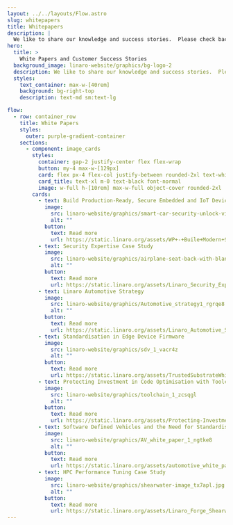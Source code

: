 ```yaml
---
layout: ../../layouts/Flow.astro
slug: whitepapers
title: Whitepapers
description: |
  We like to share our knowledge and success stories.  Please check back to the page regularly to read our latest insights on various industry trends and technologies.
hero:
  title: >
    White Papers and Customer Success Stories
  background_image: linaro-website/graphics/bg-logo-2
  description: We like to share our knowledge and success stories.  Please check back to the page regularly to read our latest insights on various industry trends and technologies.
  styles:
    text_container: max-w-[40rem]
    background: bg-right-top
    description: text-md sm:text-lg

flow:
  - row: container_row
    title: White Papers
    styles:
      outer: purple-gradient-container
    sections:
      - component: image_cards
        styles:
          container: gap-2 justify-center flex flex-wrap
          button: my-4 max-w-[129px]
          card: flex px-4 flex-col justify-between rounded-2xl text-white bg-black w-full max-w-[30ch] min-h-[450px]
          card_title: text-xl m-0 text-black font-normal
          image: w-full h-[10rem] max-w-full object-cover rounded-2xl
        cards:
          - text: Build Production-Ready, Secure Embedded and IoT Devices with CRA compliance in mind
            image:
              src: linaro-website/graphics/smart-car-security-unlock-via-smartphone-digital-remix_seaskj.png
              alt: ""
            button:
              text: Read more
              url: https://static.linaro.org/assets/WP+-+Buile+Modern+Secure+Connected+Devices_v2.pdf
          - text: Security Expertise Case Study
            image:
              src: linaro-website/graphics/airplane-seat-back-with-blank-screen_yaqoa2.jpg
              alt: ""
            button:
              text: Read more
              url: https://static.linaro.org/assets/Linaro_Security_Expertise_Case_Study-secure_video_streaming_system_for_the_aviation_industry.pdf
          - text: Linaro Automotive Strategy
            image:
              src: linaro-website/graphics/Automotive_strategy1_rgrqe8
              alt: ""
            button:
              text: Read more
              url: https://static.linaro.org/assets/Linaro_Automotive_Strategy_Document_v4.3.pdf
          - text: Standardisation in Edge Device Firmware
            image:
              src: linaro-website/graphics/sdv_1_vacr4z
              alt: ""
            button:
              text: Read more
              url: https://static.linaro.org/assets/TrustedSubstrateWhitePaper_v2.pdf
          - text: Protecting Investment in Code Optimisation with Toolchain CI
            image:
              src: linaro-website/graphics/toolchain_1_zcsqgl
              alt: ""
            button:
              text: Read more
              url: https://static.linaro.org/assets/Protecting-Investment-in-Code-Optimisation-with-Toolchain-CI-Linaro-White-Paper.pdf
          - text: Software Defined Vehicles and the Need for Standardisation
            image:
              src: linaro-website/graphics/AV_white_paper_1_ngtke8
              alt: ""
            button:
              text: Read more
              url: https://static.linaro.org/assets/automotive_white_paper_0921.pdf
          - text: HPC Performance Tuning Case Study
            image:
              src: linaro-website/graphics/shearwater-image_tx7apl.jpg
              alt: ""
            button:
              text: Read more
              url: https://static.linaro.org/assets/Linaro_Forge_Shearwater_Case_Study.pdf
---
```

